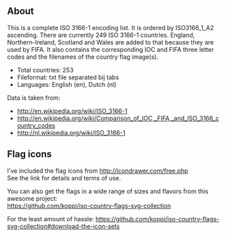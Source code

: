 About
-----------

This is a complete ISO 3166-1 encoding list. It is ordered by ISO3166_1_A2 ascending. There are currently 249 ISO 3166-1 countries. England, Northern-Ireland, Scotland and Wales are added to that because they are used by FIFA. It also contains the corresponding IOC and FIFA three letter codes and the filenames of the country flag image(s).

+ Total countries: 253  
+ Fileformat: txt file separated bij tabs
+ Languages: English (en), Dutch (nl)

Data is taken from:

+ http://en.wikipedia.org/wiki/ISO_3166-1
+ http://en.wikipedia.org/wiki/Comparison_of_IOC,_FIFA,_and_ISO_3166_country_codes
+ http://nl.wikipedia.org/wiki/ISO_3166-1

Flag icons
-----------

I've included the flag icons from http://icondrawer.com/free.php  
See the link for details and terms of use.

You can also get the flags in a wide range of sizes and flavors from this awesome project:  
https://github.com/koppi/iso-country-flags-svg-collection

For the least amount of hassle: https://github.com/koppi/iso-country-flags-svg-collection#download-the-icon-sets
